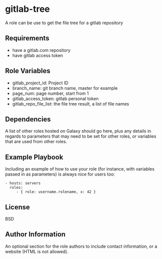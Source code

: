 gitlab-tree
=========

A role can be use to get the file tree for a gitlab repository

Requirements
------------

* have a gitlab.com repository
* have gitlab access token


Role Variables
--------------

* gitlab_project_id: Project ID
* branch_name: git branch name, master for example
* page_num: page number, start from 1
* gitlab_access_token: gitlab personal token
* gitlab_repo_file_list: the file tree result, a list of file names

Dependencies
------------

A list of other roles hosted on Galaxy should go here, plus any details in regards to parameters that may need to be set for other roles, or variables that are used from other roles.

Example Playbook
----------------

Including an example of how to use your role (for instance, with variables passed in as parameters) is always nice for users too:

    - hosts: servers
      roles:
         - { role: username.rolename, x: 42 }

License
-------

BSD

Author Information
------------------

An optional section for the role authors to include contact information, or a website (HTML is not allowed).
